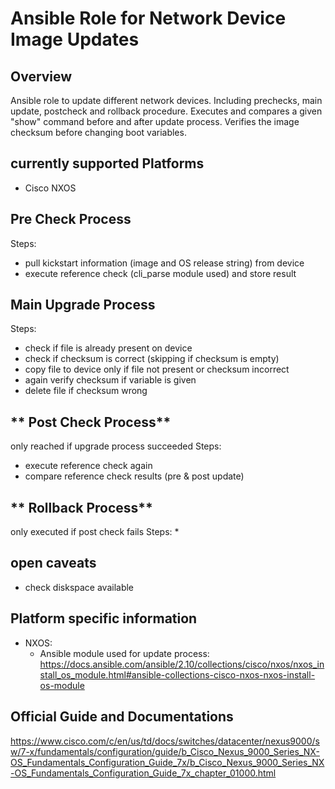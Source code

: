 # **Ansible Role for Network Device Image Updates**

## **Overview**
Ansible role to update different network devices.
Including prechecks, main update, postcheck and rollback procedure. 
Executes and compares a given "show" command before and after update process.
Verifies the image checksum before changing boot variables.
## **currently supported Platforms**
  * Cisco NXOS
## **Pre Check Process**
Steps: 
  * pull kickstart information (image and OS release string) from device 
  * execute reference check (cli_parse module used) and store result
## **Main Upgrade Process**
Steps:
  * check if file is already present on device
  * check if checksum is correct (skipping if checksum is empty)
  * copy file to device only if file not present or checksum incorrect
  * again verify checksum if variable is given
  * delete file if checksum wrong

## ** Post Check Process**
only reached if upgrade process succeeded
Steps:
  * execute reference check again
  * compare reference check results (pre & post update)

## ** Rollback Process**
only executed if post check fails
Steps: 
  * 

## **open caveats**
  * check diskspace available

## **Platform specific information**
* NXOS: 
  * Ansible module used for update process: 
    https://docs.ansible.com/ansible/2.10/collections/cisco/nxos/nxos_install_os_module.html#ansible-collections-cisco-nxos-nxos-install-os-module
## **Official Guide and Documentations**
https://www.cisco.com/c/en/us/td/docs/switches/datacenter/nexus9000/sw/7-x/fundamentals/configuration/guide/b_Cisco_Nexus_9000_Series_NX-OS_Fundamentals_Configuration_Guide_7x/b_Cisco_Nexus_9000_Series_NX-OS_Fundamentals_Configuration_Guide_7x_chapter_01000.html